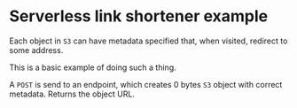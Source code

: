 # Serverless link shortener example

Each object in `S3` can have metadata specified that, when visited, redirect to some address.

This is a basic example of doing such a thing.

A `POST` is send to an endpoint, which creates 0 bytes `S3` object with correct metadata.
Returns the object URL.


